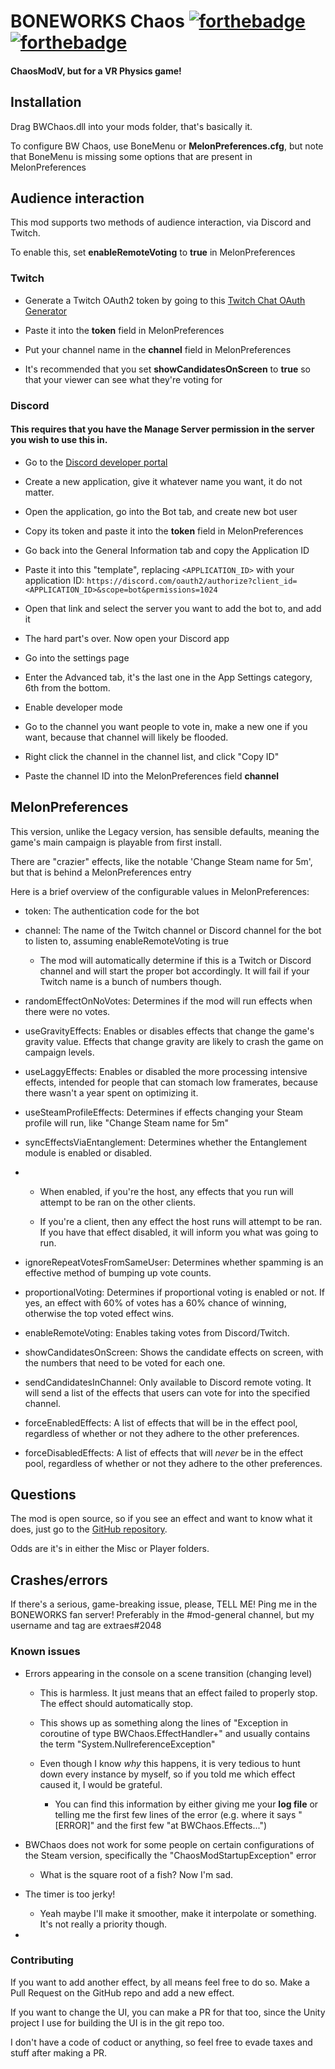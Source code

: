 # BONEWORKS Chaos [![forthebadge](https://forthebadge.com/images/badges/contains-tasty-spaghetti-code.svg)](https://forthebadge.com) [![forthebadge](https://forthebadge.com/images/badges/works-on-my-machine.svg)](https://forthebadge.com)
#### ChaosModV, but for a VR Physics game!

## Installation

Drag BWChaos.dll into your mods folder, that's basically it.

To configure BW Chaos, use BoneMenu or **MelonPreferences.cfg**, but note that BoneMenu is missing some options that are present in MelonPreferences

## Audience interaction

This mod supports two methods of audience interaction, via Discord and Twitch.

To enable this, set **enableRemoteVoting** to **true** in MelonPreferences

### Twitch

- Generate a Twitch OAuth2 token by going to this [Twitch Chat OAuth Generator](https://twitchapps.com/tmi/)

- Paste it into the **token** field in MelonPreferences

- Put your channel name in the **channel** field in MelonPreferences

- It's recommended that you set **showCandidatesOnScreen** to **true** so that your viewer can see what they're voting for

### Discord

#### This requires that you have the Manage Server permission in the server you wish to use this in.

- Go to the [Discord developer portal](https://discord.com/developers/applications)

- Create a new application, give it whatever name you want, it do not matter.

- Open the application, go into the Bot tab, and create new bot user

- Copy its token and paste it into the **token** field in MelonPreferences

- Go back into the General Information tab and copy the Application ID

- Paste it into this "template", replacing `<APPLICATION_ID>` with your application ID: `https://discord.com/oauth2/authorize?client_id=<APPLICATION_ID>&scope=bot&permissions=1024`

- Open that link and select the server you want to add the bot to, and add it

- The hard part's over. Now open your Discord app

- Go into the settings page

- Enter the Advanced tab, it's the last one in the App Settings category, 6th from the bottom.

- Enable developer mode

- Go to the channel you want people to vote in, make a new one if you want, because that channel will likely be flooded.

- Right click the channel in the channel list, and click "Copy ID"

- Paste the channel ID into the MelonPreferences field **channel**

## MelonPreferences

This version, unlike the Legacy version, has sensible defaults, meaning the game's main campaign is playable from first install.

There are "crazier" effects, like the notable 'Change Steam name for 5m', but that is behind a MelonPreferences entry

Here is a brief overview of the configurable values in MelonPreferences:

- token: The authentication code for the bot

- channel: The name of the Twitch channel or Discord channel for the bot to listen to, assuming enableRemoteVoting is true

  - The mod will automatically determine if this is a Twitch or Discord channel and will start the proper bot accordingly. It will fail if your Twitch name is a bunch of numbers though.

- randomEffectOnNoVotes: Determines if the mod will run effects when there were no votes.

- useGravityEffects: Enables or disables effects that change the game's gravity value. Effects that change gravity are likely to crash the game on campaign levels.

- useLaggyEffects: Enables or disabled the more processing intensive effects, intended for people that can stomach low framerates, because there wasn't a year spent on optimizing it.

- useSteamProfileEffects: Determines if effects changing your Steam profile will run, like "Change Steam name for 5m"

- syncEffectsViaEntanglement: Determines whether the Entanglement module is enabled or disabled. 

- - When enabled, if you're the host, any effects that you run will attempt to be ran on the other clients.

  - If you're a client, then any effect the host runs will attempt to be ran. If you have that effect disabled, it will inform you what was going to run.

- ignoreRepeatVotesFromSameUser: Determines whether spamming is an effective method of bumping up vote counts.

- proportionalVoting: Determines if proportional voting is enabled or not. If yes, an effect with 60% of votes has a 60% chance of winning, otherwise the top voted effect wins.

- enableRemoteVoting: Enables taking votes from Discord/Twitch.

- showCandidatesOnScreen: Shows the candidate effects on screen, with the numbers that need to be voted for each one.

- sendCandidatesInChannel: Only available to Discord remote voting. It will send a list of the effects that users can vote for into the specified channel.

- forceEnabledEffects: A list of effects that will be in the effect pool, regardless of whether or not they adhere to the other preferences.

- forceDisabledEffects: A list of effects that will *never* be in the effect pool, regardless of whether or not they adhere to the other preferences.

## Questions

The mod is open source, so if you see an effect and want to know what it does, just go to the [GitHub repository](https://github.com/extraes/BW-Chaos/tree/rewrite/BW%20Chaos/Effects).

Odds are it's in either the Misc or Player folders.

## Crashes/errors

If there's a serious, game-breaking issue, please, TELL ME! Ping me in the BONEWORKS fan server! Preferably in the #mod-general channel, but my username and tag are extraes#2048

### Known issues

- Errors appearing in the console on a scene transition (changing level)

  - This is harmless. It just means that an effect failed to properly stop. The effect should automatically stop.

  - This shows up as something along the lines of "Exception in coroutine of type BWChaos.EffectHandler+<Timer>" and usually contains the term "System.NullreferenceException"

  - Even though I know *why* this happens, it is very tedious to hunt down every instance by myself, so if you told me which effect caused it, I would be grateful.

    - You can find this information by either giving me your **log file** or telling me the first few lines of the error (e.g. where it says "[ERROR]" and the first few "at BWChaos.Effects...")

- BWChaos does not work for some people on certain configurations of the Steam version, specifically the "ChaosModStartupException" error

  - What is the square root of a fish? Now I'm sad.

- The timer is too jerky!

  - Yeah maybe I'll make it smoother, make it interpolate or something. It's not really a priority though.

- 

### Contributing

If you want to add another effect, by all means feel free to do so. Make a Pull Request on the GitHub repo and add a new effect.

If you want to change the UI, you can make a PR for that too, since the Unity project I use for building the UI is in the git repo too.

I don't have a code of coduct or anything, so feel free to evade taxes and stuff after making a PR.